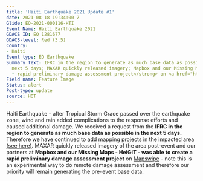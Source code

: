 ```yaml
---
title: 'Haiti Earthquake 2021 Update #1'
date: 2021-08-18 19:34:00 Z
Glide: EQ-2021-000116-HTI
Event Name: Haiti Earthquake 2021
GDACS ID: EQ 1281677
GDACS-level: Red (3.5)
Country:
- Haiti
Event type: EQ Earthquake
Summary Text: IFRC in the region to generate as much base data as possible in the
  next 5 days; MAXAR quickly released imagery; Mapbox and our Missing Maps - HeiGIT
  - rapid preliminary damage assessment project</strong> on <a href="https://mapswipe.org/">Mapswipe</a>;
Field name: Feature Image
Status: alert
Post-type: update
source: HOT
---
```


Haiti Earthquake - after Tropical Storm Grace passed over the earthquake zone, wind and rain added complications to the response efforts and caused additional damage. We received a request from the <strong>IFRC in the region to generate as much base data as possible in the next 5 days.</strong> Therefore we have continued to add mapping projects in the impacted area <a href="https://tasks.hotosm.org/explore?campaign=Haiti%20Earthquake%202021">(see here)</a>. MAXAR quickly released imagery of the area post-event and our partners at <strong>Mapbox and our Missing Maps - HeiGIT - was able to create a rapid preliminary damage assessment project</strong> on <a href="https://mapswipe.org/">Mapswipe</a> - note this is an experimental way to do remote damage assessment and therefore our priority will remain generating the pre-event base data.